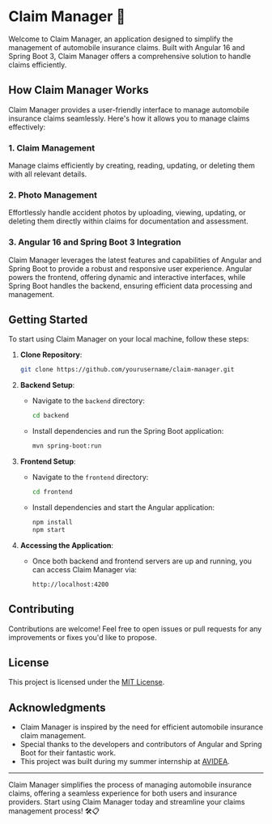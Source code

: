 # Claim Manager 🚗

Welcome to Claim Manager, an application designed to simplify the management of automobile insurance claims. Built with Angular 16 and Spring Boot 3, Claim Manager offers a comprehensive solution to handle claims efficiently.

## How Claim Manager Works
Claim Manager provides a user-friendly interface to manage automobile insurance claims seamlessly. Here's how it allows you to manage claims effectively:

### 1. Claim Management
Manage claims efficiently by creating, reading, updating, or deleting them with all relevant details.
  
### 2. Photo Management
Effortlessly handle accident photos by uploading, viewing, updating, or deleting them directly within claims for documentation and assessment.
  
### 3. Angular 16 and Spring Boot 3 Integration
Claim Manager leverages the latest features and capabilities of Angular and Spring Boot to provide a robust and responsive user experience. Angular powers the frontend, offering dynamic and interactive interfaces, while Spring Boot handles the backend, ensuring efficient data processing and management.

## Getting Started
To start using Claim Manager on your local machine, follow these steps:

1. **Clone Repository**: 
    ```bash
    git clone https://github.com/yourusername/claim-manager.git
    ```

2. **Backend Setup**:
    - Navigate to the `backend` directory:
        ```bash
        cd backend
        ```
    - Install dependencies and run the Spring Boot application:
        ```bash
        mvn spring-boot:run
        ```

3. **Frontend Setup**:
    - Navigate to the `frontend` directory:
        ```bash
        cd frontend
        ```
    - Install dependencies and start the Angular application:
        ```bash
        npm install
        npm start
        ```

4. **Accessing the Application**:
    - Once both backend and frontend servers are up and running, you can access Claim Manager via:
        ```
        http://localhost:4200
        ```

## Contributing
Contributions are welcome! Feel free to open issues or pull requests for any improvements or fixes you'd like to propose.

## License
This project is licensed under the [MIT License](LICENSE.md).

## Acknowledgments
- Claim Manager is inspired by the need for efficient automobile insurance claim management.
- Special thanks to the developers and contributors of Angular and Spring Boot for their fantastic work.
- This project was built during my summer internship at [AVIDEA](https://www.linkedin.com/company/digiconstat/).

---

Claim Manager simplifies the process of managing automobile insurance claims, offering a seamless experience for both users and insurance providers. Start using Claim Manager today and streamline your claims management process! 🛠️📋
